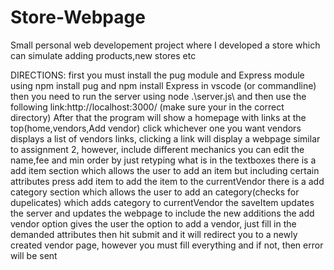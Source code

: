 # Store-Webpage
Small personal web developement project where I developed a store which can simulate adding products,new stores etc

DIRECTIONS:
    first you must install the pug module and Express module using npm install pug and npm install Express in vscode (or commandline)
    then you need to run the server using node .\server.js\ and then use the following link:http://localhost:3000/ (make sure your in the correct directory)
    After that the program will show a homepage with links at the top(home,vendors,Add vendor) click whichever one you want
    vendors displays a list of vendors links, clicking a link will display a webpage similar to assignment 2, however, include different mechanics
    you can edit the name,fee and min order by just retyping what is in the textboxes
    there is a add item section which allows the user to add an item but including certain attributes press add item to add the item to the currentVendor
    there is a add category section which allows the user to add an category(checks for dupelicates) which adds category to currentVendor
    the saveItem updates the server and updates the webpage to include the new additions
    the add vendor option gives the user the option to add a vendor, just fill in the demanded attributes then hit submit and it will redirect you to a newly created vendor page, however you must fill everything and if not, then error will be sent

